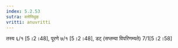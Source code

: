 ```yaml
---
index: 5.2.53
sutra: वतोरिथुक्
vritti: anuvritti
---
```


 तस्य  ६/१  [5।2।48], पूरणे ७/१  [5।2।48],   डट् (सप्तम्या विपरिणम्यते)  7/1[5।2।58]